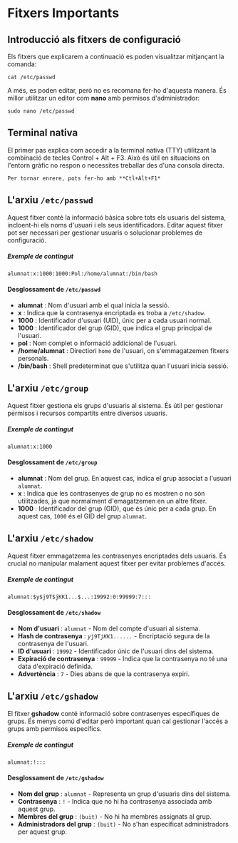# Fitxers Importants

## Introducció als fitxers de configuració

Els fitxers que explicarem a continuació es poden visualitzar mitjançant la comanda:

```cat /etc/passwd```

A més, es poden editar, però no es recomana fer-ho d'aquesta manera. És millor utilitzar un editor com **nano** amb permisos d'administrador:

```sudo nano /etc/passwd ```


## Terminal nativa 

El primer pas explica com accedir a la terminal nativa (TTY) utilitzant la combinació de tecles Control + Alt + F3. Això és útil en situacions on l'entorn gràfic no respon o necessites treballar des d'una consola directa.

```Per tornar enrere, pots fer-ho amb **Ctl+Alt+F1*```


## L'arxiu <code>/etc/passwd</code>

Aquest fitxer conté la informació bàsica sobre tots els usuaris del sistema, incloent-hi els noms d'usuari i els seus identificadors. Editar aquest fitxer pot ser necessari per gestionar usuaris o solucionar problemes de configuració.

##### Exemple de contingut

```alumnat:x:1000:1000:Pol:/home/alumnat:/bin/bash```

#### Desglossament de <code>/etc/passwd</code>

- **alumnat** : Nom d'usuari amb el qual inicia la sessió.
- **x** : Indica que la contrasenya encriptada es troba a <code>/etc/shadow</code>.
- **1000** : Identificador d'usuari (UID), únic per a cada usuari normal.
- **1000** : Identificador del grup (GID), que indica el grup principal de l'usuari.
- **pol** : Nom complet o informació addicional de l'usuari.
- **/home/alumnat** : Directiori <code>home</code> de l'usuari, on s'emmagatzemen fitxers personals.
- **/bin/bash** : Shell predeterminat que s'utilitza quan l'usuari inicia sessió.

## L'arxiu <code>/etc/group</code>

Aquest fitxer gestiona els grups d'usuaris al sistema. És útil per gestionar permisos i recursos compartits entre diversos usuaris.

##### Exemple de contingut

```alumnat:x:1000```

#### Desglossament de <code>/etc/group</code>

- **alumnat** : Nom del grup. En aquest cas, indica el grup associat a l'usuari <code>alumnat</code>.
- **x** : Indica que les contrasenyes de grup no es mostren o no són utilitzades, ja que normalment d'emagatzemen en un altre fitxer.
- **1000** : Identificador del grup (GID), que és únic per a cada grup. En aquest cas, <code>1000</code> és el GID del grup <code>alumnat</code>.


##  L'arxiu <code>/etc/shadow</code>

Aquest fitxer emmagatzema les contrasenyes encriptades dels usuaris. És crucial no manipular malament aquest fitxer per evitar problemes d'accés.

##### Exemple de contingut

```alumnat:$y$j9T$jKK1...$...:19992:0:99999:7:::```

#### Desglossament de <code>/etc/shadow</code>

- **Nom d'usuari** : <code>alumnat</code> - Nom del compte d'usuari al sistema.
- **Hash de contrasenya** : <code>$y$j9T$jKK1...$...</code> - Encriptació segura de la contrasenya de l'usuari.
- **ID d'usuari** : <code>19992</code> - Identificador únic de l'usuari dins del sistema.
- **Expiració de contrasenya** : <code>99999</code> - Indica que la contrasenya no té una data d'expiració definida.
- **Advertència** : <code>7</code> - Dies abans de que la contrasenya expiri.


## L'arxiu <code>/etc/gshadow</code>

El fitxer **gshadow** conté informació sobre contrasenyes específiques de grups. És menys comú d'editar però important quan cal gestionar l'accés a grups amb permisos específics.

##### Exemple de contingut

```alumnat:!:::```

#### Desglossament de <code>/etc/gshadow</code>

- **Nom del grup** : <code>alumnat</code> - Representa un grup d'usuaris dins del sistema.
- **Contrasenya** : <code>!</code> - Indica que no hi ha contrasenya associada amb aquest grup.
- **Membres del grup** : <code>(buit)</code> - No hi ha membres assignats al grup.
- **Administradors del grup** : <code>(buit)</code> - No s'han especificat administradors per aquest grup.
